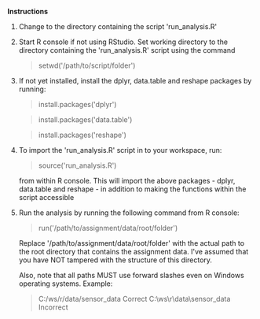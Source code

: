 **Instructions** 

1. Change to the directory containing the script 'run_analysis.R'

2. Start R console if not using RStudio. Set working directory
   to the directory containing the 'run_analysis.R' script using the command
   > setwd('/path/to/script/folder')

3. If not yet installed, install the dplyr, data.table and reshape packages by running:
	> install.packages('dplyr')
	
	> install.packages('data.table')
	
	> install.packages('reshape')
	
4. To import the 'run_analysis.R' script in to your workspace, run:
	
	> source('run_analysis.R') 
	
	from within R console.
	This will import the above packages - dplyr, data.table and reshape - in addition to 
	making the functions within the script accessible
	
5. Run the analysis by running the following command from R console:
	> run('/path/to/assignment/data/root/folder')
	
	Replace '/path/to/assignment/data/root/folder' with the actual path to the root directory that
	contains the assignment data. I've assumed that you have NOT tampered with the structure 
	of this directory.
	
	Also, note that all paths MUST use forward slashes even on Windows operating systems. Example:
	
	> C:/ws/r/data/sensor_data Correct
	> C:\ws\r\data\sensor_data Incorrect
	